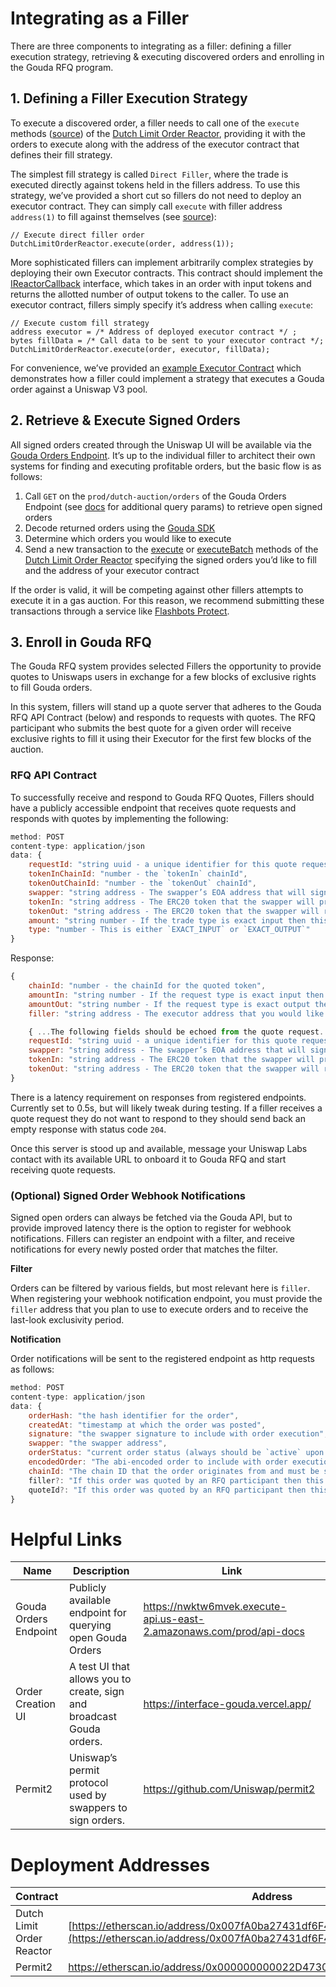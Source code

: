 # Integrating as a Filler

There are three components to integrating as a filler: defining a filler execution strategy, retrieving & executing discovered orders and enrolling in the Gouda RFQ program.

## 1. Defining a Filler Execution Strategy

To execute a discovered order, a filler needs to call one of the `execute` methods ([source](https://github.com/Uniswap/gouda/blob/de36900fa074784bda215b902d4854bdffab09ba/src/reactors/BaseReactor.sol#L31)) of the [Dutch Limit Order Reactor](https://etherscan.io/address/0x8Cc1AaF08Ce7F48E4104196753bB1daA80E3530f), providing it with the orders to execute along with the address of the executor contract that defines their fill strategy.

The simplest fill strategy is called `Direct Filler`, where the trade is executed directly against tokens held in the fillers address. To use this strategy, we’ve provided a short cut so fillers do not need to deploy an executor contract. They can simply call `execute` with filler address `address(1)` to fill against themselves (see [source](https://github.com/Uniswap/gouda/blob/de36900fa074784bda215b902d4854bdffab09ba/src/reactors/BaseReactor.sol#L73)):

```solidity
// Execute direct filler order
DutchLimitOrderReactor.execute(order, address(1)); 
```

More sophisticated fillers can implement arbitrarily complex strategies by deploying their own Executor contracts. This contract should implement the [IReactorCallback](https://github.com/Uniswap/gouda/blob/main/src/interfaces/IReactorCallback.sol) interface, which takes in an order with input tokens and returns the allotted number of output tokens to the caller. To use an executor contract, fillers simply specify it’s address when calling `execute`:

```solidity
// Execute custom fill strategy
address executor = /* Address of deployed executor contract */ ;
bytes fillData = /* Call data to be sent to your executor contract */; 
DutchLimitOrderReactor.execute(order, executor, fillData); 
```

For convenience, we’ve provided an [example Executor Contract](https://github.com/Uniswap/gouda/blob/main/src/sample-executors/UniswapV3Executor.sol) which demonstrates how a filler could implement a strategy that executes a Gouda order against a Uniswap V3 pool.

## 2. Retrieve & Execute Signed Orders

All signed orders created through the Uniswap UI will be available via the [Gouda Orders Endpoint](https://***REMOVED***.execute-api.us-east-2.amazonaws.com/prod/api-docs). It’s up to the individual filler to architect their own systems for finding and executing profitable orders, but the basic flow is as follows: 

1. Call `GET` on the `prod/dutch-auction/orders` of the Gouda Orders Endpoint (see [docs](https://uniswap-docs.readme.io/reference/get_prod-dutch-auction-orders) for additional query params) to retrieve open signed orders
2. Decode returned orders using the [Gouda SDK](https://github.com/Uniswap/gouda-sdk/#parsing-orders)
3. Determine which orders you would like to execute
4. Send a new transaction to the [execute](https://github.com/Uniswap/gouda/blob/a2025e3306312fc284a29daebdcabb88b50037c2/src/reactors/BaseReactor.sol#L29) or [executeBatch](https://github.com/Uniswap/gouda/blob/a2025e3306312fc284a29daebdcabb88b50037c2/src/reactors/BaseReactor.sol#L37) methods of the [Dutch Limit Order Reactor](https://github.com/Uniswap/gouda/blob/main/src/reactors/DutchLimitOrderReactor.sol) specifying the signed orders you’d like to fill and the address of your executor contract

If the order is valid, it will be competing against other fillers attempts to execute it in a gas auction. For this reason, we recommend submitting these transactions through a service like [Flashbots Protect](https://docs.flashbots.net/flashbots-protect/overview).

## 3. Enroll in Gouda RFQ

The Gouda RFQ system provides selected Fillers the opportunity to provide quotes to Uniswaps users in exchange for a few blocks of exclusive rights to fill Gouda orders.

In this system, fillers will stand up a quote server that adheres to the Gouda RFQ API Contract (below) and responds to requests with quotes. The RFQ participant who submits the best quote for a given order will receive exclusive rights to fill it using their Executor for the first few blocks of the auction. 

### RFQ API Contract

To successfully receive and respond to Gouda RFQ Quotes, Fillers should have a publicly accessible endpoint that receives quote requests and responds with quotes by implementing the following:

```jsx
method: POST
content-type: application/json
data: {
    requestId: "string uuid - a unique identifier for this quote request", 
    tokenInChainId: "number - the `tokenIn` chainId",
    tokenOutChainId: "number - the `tokenOut` chainId",
    swapper: "string address - The swapper’s EOA address that will sign the order",
    tokenIn: "string address - The ERC20 token that the swapper will provide",
    tokenOut: "string address - The ERC20 token that the swapper will receive",
    amount: "string number - If the trade type is exact input then this is amount of `tokenIn` the user wants to swap otherwise this is amount of tokenOut the user wants to receive",
    type: "number - This is either `EXACT_INPUT` or `EXACT_OUTPUT`"
}
```

Response:

```jsx
{
    chainId: "number - the chainId for the quoted token",
    amountIn: "string number - If the request type is exact input then this field is `amount` from the quote request, otherwise this is the provided quote",
    amountOut: "string number - If the request type is exact output then this field is `amount` from the quote request, otherwise this is the provided quote", 
    filler: "string address - The executor address that you would like to have last-look exclusivity for this order"

    { ...The following fields should be echoed from the quote request...},
    requestId: "string uuid - a unique identifier for this quote request", 
    swapper: "string address - The swapper’s EOA address that will sign the order",
    tokenIn: "string address - The ERC20 token that the swapper will provide",
    tokenOut: "string address - The ERC20 token that the swapper will receive"
}
```

There is a latency requirement on responses from registered endpoints. Currently set to 0.5s, but will likely tweak during testing. If a filler receives a quote request they do not want to respond to they should send back an empty response with status code `204`.

Once this server is stood up and available, message your Uniswap Labs contact with its available URL to onboard it to Gouda RFQ and start receiving quote requests. 

### (Optional) Signed Order Webhook Notifications

Signed open orders can always be fetched via the Gouda API, but to provide improved latency there is the option to register for webhook notifications. Fillers can register an endpoint with a filter, and receive notifications for every newly posted order that matches the filter. 

**Filter**

Orders can be filtered by various fields, but most relevant here is `filler`. When registering your webhook notification endpoint, you must provide the `filler` address that you plan to use to execute orders and to receive the last-look exclusivity period.

**Notification**

Order notifications will be sent to the registered endpoint as http requests as follows:

```jsx
method: POST
content-type: application/json
data: {
    orderHash: "the hash identifier for the order", 
    createdAt: "timestamp at which the order was posted",
    signature: "the swapper signature to include with order execution",
    swapper: "the swapper address",
    orderStatus: "current order status (always should be `active` upon receiving notification)",
    encodedOrder: "The abi-encoded order to include with order execution. This can be decoded using the Gouda-SDK (https://github.com/uniswap/gouda-sdk) to verify order fields and signature",
    chainId: "The chain ID that the order originates from and must be settled on",
    filler?: "If this order was quoted by an RFQ participant then this will be their filler address",
    quoteId?: "If this order was quoted by an RFQ participant then this will be the requestId from the quote request"
}
```

# Helpful Links

| Name  | Description | Link |
| --- | --- | --- |
| Gouda Orders Endpoint | Publicly available endpoint for querying open Gouda Orders | https://nwktw6mvek.execute-api.us-east-2.amazonaws.com/prod/api-docs  |
| Order Creation UI | A test UI that allows you to create, sign and broadcast Gouda orders. |https://interface-gouda.vercel.app/ |
| Permit2 | Uniswap’s permit protocol used by swappers to sign orders.  | https://github.com/Uniswap/permit2 |



# Deployment Addresses

| Contract | Address | Source |
| --- | --- | --- |
| Dutch Limit Order Reactor | [https://etherscan.io/address/0x007fA0ba27431df6F4827Ebd0f4b68BC58e262A0](https://etherscan.io/address/0x007fA0ba27431df6F4827Ebd0f4b68BC58e262A0) | https://github.com/Uniswap/gouda/blob/main/src/reactors/DutchLimitOrderReactor.sol |
| Permit2 | https://etherscan.io/address/0x000000000022D473030F116dDEE9F6B43aC78BA3 | https://github.com/Uniswap/permit2  |
